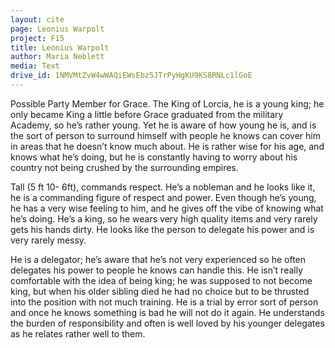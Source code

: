 ```yaml
---
layout: cite
page: Leonius Warpolt
project: F15
title: Leonius Warpolt
author: Maria Neblett
media: Text
drive_id: 1NMVMtZvW4wWAQiEWsEbz5JTrPyHgKU9KS8RNLc1lGoE
---
```

Possible Party Member for Grace. The King of Lorcia, he is a young king; he only became King a little before Grace graduated from the military Academy, so he’s rather young. Yet he is aware of how young he is, and is the sort of person to surround himself with people he knows can cover him in areas that he doesn’t know much about. He is rather wise for his age, and knows what he’s doing, but he is constantly having to worry about his country not being crushed by the surrounding empires.

Tall (5 ft 10- 6ft), commands respect. He’s a nobleman and he looks like it, he is a commanding figure of respect and power. Even though he’s young, he has a very wise feeling to him, and he gives off the vibe of knowing what he’s doing. He’s a king, so he wears very high quality items and very rarely gets his hands dirty. He looks like the person to delegate his power and is very rarely messy.

He is a delegator; he’s aware that he’s not very experienced so he often delegates his power to people he knows can handle this. He isn’t really comfortable with the idea of being king; he was supposed to not become king, but when his older sibling died he had no choice but to be thrusted into the position with not much training. He is a trial by error sort of person and once he knows something is bad he will not do it again. He understands the burden of responsibility and often is well loved by his younger delegates as he relates rather well to them.
